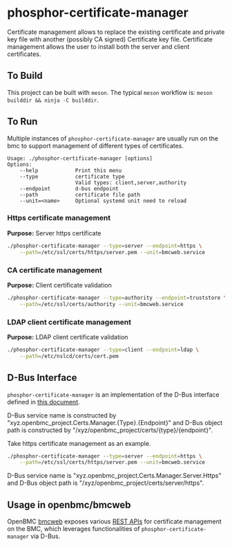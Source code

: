 # phosphor-certificate-manager

Certificate management allows to replace the existing certificate and private
key file with another (possibly CA signed) Certificate key file. Certificate
management allows the user to install both the server and client certificates.

## To Build

This project can be built with `meson`. The typical `meson` workflow is:
`meson builddir && ninja -C builddir`.

## To Run

Multiple instances of `phosphor-certificate-manager` are usually run on the bmc
to support management of different types of certificates.

```text
Usage: ./phosphor-certificate-manager [options]
Options:
    --help            Print this menu
    --type            certificate type
                      Valid types: client,server,authority
    --endpoint        d-bus endpoint
    --path            certificate file path
    --unit=<name>     Optional systemd unit need to reload
```

### Https certificate management

**Purpose:** Server https certificate

```bash
./phosphor-certificate-manager --type=server --endpoint=https \
    --path=/etc/ssl/certs/https/server.pem --unit=bmcweb.service
```

### CA certificate management

**Purpose:** Client certificate validation

```bash
./phosphor-certificate-manager --type=authority --endpoint=truststore \
    --path=/etc/ssl/certs/authority --unit=bmcweb.service
```

### LDAP client certificate management

**Purpose:** LDAP client certificate validation

```bash
./phosphor-certificate-manager --type=client --endpoint=ldap \
    --path=/etc/nslcd/certs/cert.pem
```

## D-Bus Interface

`phosphor-certificate-manager` is an implementation of the D-Bus interface
defined in
[this document](https://github.com/openbmc/phosphor-dbus-interfaces/blob/a3d0c212a1e734a77fbaf11c7561c59e59d514da/xyz/openbmc_project/Certs/README.md).

D-Bus service name is constructed by
"xyz.openbmc_project.Certs.Manager.{Type}.{Endpoint}" and D-Bus object path is
constructed by "/xyz/openbmc_project/certs/{type}/{endpoint}".

Take https certificate management as an example.

```bash
./phosphor-certificate-manager --type=server --endpoint=https \
    --path=/etc/ssl/certs/https/server.pem --unit=bmcweb.service
```

D-Bus service name is "xyz.openbmc_project.Certs.Manager.Server.Https" and D-Bus
object path is "/xyz/openbmc_project/certs/server/https".

## Usage in openbmc/bmcweb

OpenBMC [bmcweb](https://github.com/openbmc/bmcweb) exposes various
[REST APIs](https://github.com/openbmc/bmcweb/blob/master/redfish-core/lib/certificate_service.hpp)
for certificate management on the BMC, which leverages functionalities of
`phosphor-certificate-manager` via D-Bus.
